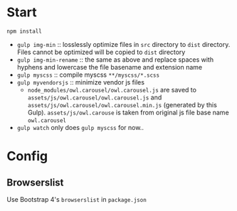 # Start
`npm install`

- `gulp img-min` :: losslessly optimize files in `src` directory to `dist` directory. Files cannot be optimized will be copied to `dist` directory
- `gulp img-min-rename` :: the same as above and replace spaces with hyphens and lowercase the file basename and extension name
- `gulp myscss` :: compile myscss `**/myscss/*.scss`
- `gulp myvendorsjs` :: minimize vendor js files
    - `node_modules/owl.carousel/owl.carousel.js` are saved to `assets/js/owl.carousel/owl.carousel.js` and `assets/js/owl.carousel/owl.carousel.min.js` (generated by this Gulp). `assets/js/owl.carouse` is taken from original js file base name `owl.carousel`
- `gulp watch` only does `gulp myscss` for now..

# Config
## Browserslist
Use Bootstrap 4's `browserslist` in `package.json` 
